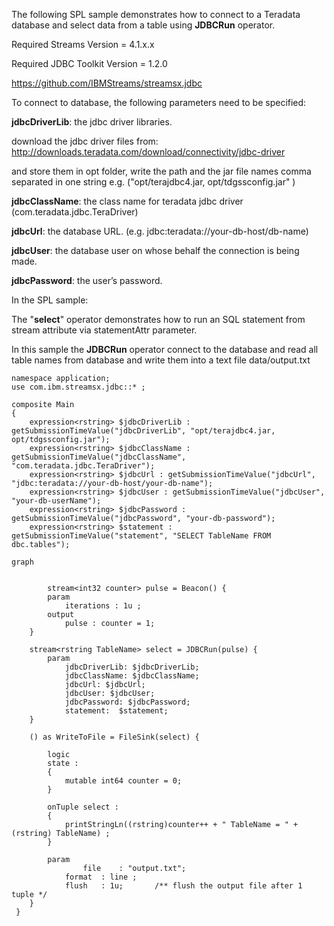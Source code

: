 
The following SPL sample demonstrates how to connect to a Teradata database and select data from a table using
**JDBCRun** operator.
   
Required Streams Version = 4.1.x.x

Required JDBC Toolkit Version = 1.2.0

https://github.com/IBMStreams/streamsx.jdbc
   
To connect to database, the following parameters need to be specified:

 **jdbcDriverLib**: the jdbc driver libraries.

 download the jdbc driver files from: http://downloads.teradata.com/download/connectivity/jdbc-driver

 and store them in opt folder, write the path and the jar file names comma separated in one string e.g. ("opt/terajdbc4.jar, opt/tdgssconfig.jar" )

 **jdbcClassName**: the class name for teradata jdbc driver (com.teradata.jdbc.TeraDriver)

 **jdbcUrl**: the database URL. (e.g. jdbc:teradata://your-db-host/db-name)

 **jdbcUser**:  the database user on whose behalf the connection is being made.

 **jdbcPassword**: the user’s password.
   
In the SPL sample:

The "**select**" operator demonstrates how to run an SQL statement from stream attribute via statementAttr parameter.

In this sample the **JDBCRun** operator connect to the database and read all table names from database and write them into a text file  data/output.txt


    namespace application;
    use com.ibm.streamsx.jdbc::* ;

    composite Main
    {
		expression<rstring> $jdbcDriverLib : getSubmissionTimeValue("jdbcDriverLib", "opt/terajdbc4.jar, opt/tdgssconfig.jar");
		expression<rstring> $jdbcClassName : getSubmissionTimeValue("jdbcClassName", "com.teradata.jdbc.TeraDriver");
		expression<rstring> $jdbcUrl : getSubmissionTimeValue("jdbcUrl", "jdbc:teradata://your-db-host/your-db-name");
		expression<rstring> $jdbcUser : getSubmissionTimeValue("jdbcUser", "your-db-userName");
		expression<rstring> $jdbcPassword : getSubmissionTimeValue("jdbcPassword", "your-db-password");
		expression<rstring> $statement : getSubmissionTimeValue("statement", "SELECT TableName FROM dbc.tables");

	graph


	        stream<int32 counter> pulse = Beacon() {
			param
				iterations : 1u ;
			output
				pulse : counter = 1;
		}

		stream<rstring TableName> select = JDBCRun(pulse) {
			param
				jdbcDriverLib: $jdbcDriverLib;
				jdbcClassName: $jdbcClassName;
				jdbcUrl: $jdbcUrl;
				jdbcUser: $jdbcUser;
				jdbcPassword: $jdbcPassword;
				statement:  $statement;
		}

		() as WriteToFile = FileSink(select) {		                                                           
    		                                                                                      
			logic
			state :
			{
				mutable int64 counter = 0;
			}

			onTuple select :
			{
				printStringLn((rstring)counter++ + " TableName = " +(rstring) TableName) ;
			}
      			
			param   
	      			file	: "output.txt";                                                                            
				format	: line ; 
				flush	: 1u;		/** flush the output file after 1 tuple */
   		}
     } 	


